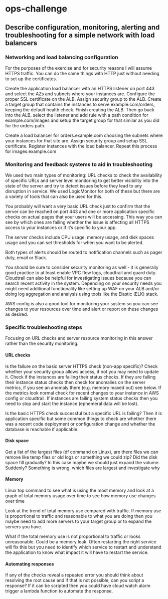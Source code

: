# ops-challenge

## Describe configuration, monitoring, alerting and troubleshooting for a simple network with load balancers

### Networking and load balancing configuration

For the purposes of the exercise and for security reasons I will assume HTTPS traffic. You can do the same things with HTTP just without needing to set up the certificates.

Create the application load balancer with an HTTPS listener on port 443 and select the AZs and subnets where your instances are. Configure the proper SSL certificate on the ALB. Assign security group to the ALB. Create a target group that contains the instances to serve example.com/orders, keeping the default health check. Finish creating the ALB. Then go back into the ALB, select the listener and add rule with a path condition for example.com/images and setup the target group for that similar as you did for the orders path. 

Create a load balancer for orders.example.com choosing the subnets where your instances for that site are. Assign security group and setup SSL certificate. Register instances with the load balancer. Repeat this process for images.example.com

### Monitoring and feedback systems to aid in troubleshooting

We used two main types of monitoring: URL checks to check the availability of specific URLs and server level monitoring to get better visibility into the state of the server and try to detect issues before they lead to any disruption in service. We used LogicMonitor for both of these but there are a variety of tools that can also be used for this.

You probably will want a very basic URL check just to confirm that the server can be reached on port 443 and one or more application specific checks on actual pages that your users will be accessing. This way you can see by which ones are failing whether the issue is affecting all HTTPS access to your instances or if it’s specific to your app.

The server checks include CPU usage, memory usage, and disk spaces usage and you can set thresholds for when you want to be alerted.

Both types of alerts should be routed to notification channels such as pager duty, email or Slack.

You should be sure to consider security monitoring as well - it is generally good practice to at least enable VPC flow logs, cloudtrail and guard duty. Cloudtrail can also be helpful for investigating issues because you can search recent activity in the system. Depending on your security needs you might need additional functionality like setting up WAF on your ALB and/or doing log aggregation and analysis using tools like the Elastic (ELK) stack.

AWS config is also a good tool for monitoring your system so you can see changes to your resources over time and alert or report on these changes as desired.

### Specific troubleshooting steps

Focusing on URL checks and server resource monitoring in this answer rather than the security monitoring.

#### URL checks
Is the failure on the basic server HTTPS check (non-app specific)? Check whether your security group allows access, if not you may need to update it. Check if the instances are failing their status checks. If they are failing their instance status checks then check for anomalies on the server metrics, if you see an anomaly there (e.g. memory maxed out) see below. If the metrics look normal check for recent changes to your instance in AWS config or cloudtrail. If instances are failing system status checks then you need to stop and start the instance (ephemeral data will be lost). 

Is the basic HTTPS check successful but a specific URL is failing? Then it is application specific but some common things to check are whether there was a recent code deployment or configuration change and whether the database is reachable if applicable.

#### Disk space 
Get a list of the largest files (df command on Linux), are there files we can remove like temp files or old logs or something we could zip?
Did the disk space fill gradually? In this case maybe we should just expand the volume. Suddenly? Something is wrong, which files are largest and investigate why

#### Memory
Linux top command to see what is using the most memory and look at a graph of total memory usage over time to see how memory use changes over time

Look at the trend of total memory use compared with traffic. If memory use is proportional to traffic and reasonable to what you are doing then you maybe need to add more servers to your target group or to expand the servers you have.

What if the total memory use is not proportional to traffic or looks unreasonable. Could be a memory leak. Often restarting the right service will fix this but you need to identify which service to restart and understand the application to know what impact it will have to restart the service.

#### Automating responses
If any of the checks reveal a repeated error you should think about resolving the root cause and if that is not possible, can you script a response? If it can be scripted then you could have cloud watch alarm trigger a lambda function to automate the response.
